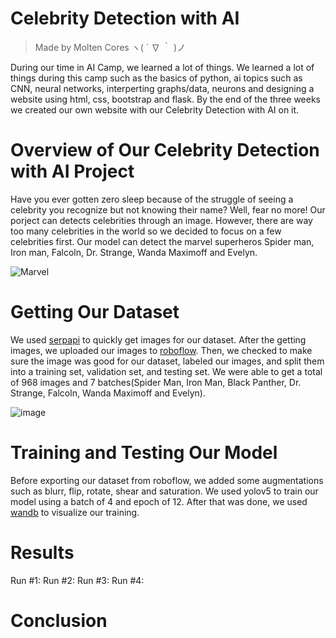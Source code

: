 # Celebrity Detection with AI

> Made by Molten Cores ヽ( ´ ∇ ｀ )ノ


During our time in AI Camp, we learned a lot of things. We learned a lot of things during this camp such as the basics of python, ai topics such as CNN, neural networks, interperting graphs/data, neurons and designing a website using html, css, bootstrap and flask. By the end of the three weeks we created our own website with our Celebrity Detection with AI on it. 

# Overview of Our Celebrity Detection with AI Project
Have you ever gotten zero sleep because of the struggle of seeing a celebrity you recognize but not knowing their name? Well, fear no more! Our porject can detects celebrities through an image. However, there are way too many celebrities in the world so we decided to focus on a few celebrities first. Our model can detect the marvel superheros Spider man, Iron man, Falcoln, Dr. Strange, Wanda Maximoff and Evelyn. 

![Marvel](https://cdn.discordapp.com/attachments/756729454134296647/989544727756046397/B09B255F-034A-45C9-805F-BFDC8C603A4A_1_201_a.jpeg)


# Getting Our Dataset

We used [serpapi](https://serpapi.com) to quickly get images for our dataset. After the getting images, we uploaded our images to [roboflow](https://roboflow.com). Then, we checked to make sure the image was good for our dataset, labeled our images, and split them into a training set, validation set, and testing set. We were able to get a total of 968 images and 7 batches(Spider Man, Iron Man, Black Panther, Dr. Strange, Falcoln, Wanda Maximoff and Evelyn). 

![image](https://user-images.githubusercontent.com/108077234/175357385-731abd0f-2d85-4820-a5ed-e10ba990659d.png)


# Training and Testing Our Model
Before exporting our dataset from roboflow, we added some augmentations such as blurr, flip, rotate, shear and saturation. We used yolov5 to train our model using a batch of 4 and epoch of 12. After that was done, we used [wandb](https://wandb.ai/site) to visualize our training. 

# Results
Run #1: 
Run #2:
Run #3:
Run #4: 

# Conclusion

